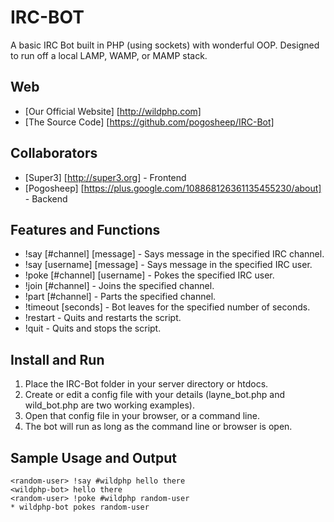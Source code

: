 IRC-BOT
=============
A basic IRC Bot built in PHP (using sockets) with wonderful OOP. 
Designed to run off a local LAMP, WAMP, or MAMP stack.

Web
-------
* [Our Official Website] [http://wildphp.com]
* [The Source Code] [https://github.com/pogosheep/IRC-Bot]

Collaborators
-------
* [Super3] [http://super3.org] - Frontend
* [Pogosheep] [https://plus.google.com/108868126361135455230/about] - Backend

Features and Functions
-------
* !say [#channel] [message] - Says message in the specified IRC channel.
* !say [username] [message] - Says message in the specified IRC user.
* !poke [#channel] [username] - Pokes the specified IRC user.
* !join [#channel] - Joins the specified channel.
* !part [#channel] - Parts the specified channel.
* !timeout [seconds] - Bot leaves for the specified number of seconds.
* !restart - Quits and restarts the script.
* !quit - Quits and stops the script. 
    
Install and Run
-------
1. Place the IRC-Bot folder in your server directory or htdocs. 
2. Create or edit a config file with your details 
    (layne_bot.php and wild_bot.php are two working examples).
3. Open that config file in your browser, or a command line.
4. The bot will run as long as the command line or browser is open. 

Sample Usage and Output
-------
    <random-user> !say #wildphp hello there
    <wildphp-bot> hello there
    <random-user> !poke #wildphp random-user
    * wildphp-bot pokes random-user